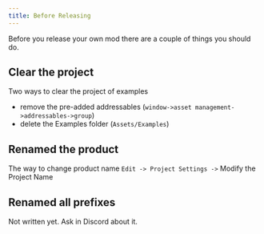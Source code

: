 ```yaml
---
title: Before Releasing
---
```

Before you release your own mod there are a couple of things you should do.

## Clear the project

Two ways to clear the project of examples

* remove the pre-added addressables (`window->asset management->addressables->group`)
* delete the Examples folder (`Assets/Examples`)

## Renamed the product

The way to change product name
`Edit -> Project Settings ->` Modify the Project Name

## Renamed all prefixes

Not written yet. Ask in Discord about it.
